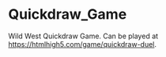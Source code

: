 # Quickdraw_Game
Wild West Quickdraw Game. Can be played at https://htmlhigh5.com/game/quickdraw-duel.
